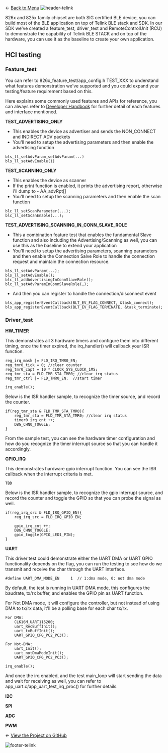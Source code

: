 ← [Back to Menu](https://telinkgithub.github.io/Telink/ "Menu")
![header-telink](https://i.imgur.com/5kRG6CF.jpg)

826x and 825x family chipset are both SIG certified BLE device, you can build most of the BLE application on top of Telink BLE stack and SDK. In our SDK we've created a feature_test, driver_test and RemoteControlUnit (RCU) to demonstrate the capability of Telink BLE STACK and on top of the hardware, you can use it as the baseline to create your own application.

## HCI testing

### Feature_test

You can refer to 826x_feature_test/app_config.h TEST_XXX to understand what features demonstration we've supported and you could expand your testing/feature requirement based on this.

Here explains some commonly used features and APIs for reference, you can always refer to [Developer Handbook](http://wiki.telink-semi.cn/tools_and_sdk/BLE_SDK/826x_SDK/Handbook.zip) for further detail of each features and interface mentioned.

__TEST_ADVERTISING_ONLY__

* This enables the device as advertiser and sends the NON_CONNECT and INDIRECT ADV packets
* You'll need to setup the advertising parameters and then enable the advertising function

```
bls_ll_setAdvParam_setAdvParam(...)
bls_ll_setAdvEnable(1)
```

__TEST_SCANNING_ONLY__

* This enables the device as scanner
* If the print function is enabled, it prints the advertising report, otherwise i'll dump to - AA_advRpt[]
* You'll need to setup the scanning parameters and then enable the scan function

```
blc_ll_setScanParameter(...);
blc_ll_setScanEnable(...);
```

__TEST_ADVERTISING_SCANNING_IN_CONN_SLAVE_ROLE__

* This a combination feature test that enables the fundamental Slave function and also including the Advertising/Scanning as well, you can use this as the baseline to extend your application
* You'll need to setup the advertising parameters, scanning parameters and then enable the Connection Salve Role to handle the connection request and maintain the connection resource.

```
bls_ll_setAdvParam(...);
bls_ll_setAdvEnable();
blc_ll_addAdvertisingInConnSlaveRole();
blc_ll_setAdvParamInConnSlaveRole(…);
```

* And then you can register to handle the connection/disconnect event

```
bls_app_registerEventCallback(BLT_EV_FLAG_CONNECT, &task_connect);
bls_app_registerEventCallback(BLT_EV_FLAG_TERMINATE, &task_terminate);
```


### Driver_test

__HW_TIMER__

This demonstrates all 3 hardware timers and configure them into different timing, once the timer expired, the irq_handler() will callback your ISR function.

```
reg_irq_mask |= FLD_IRQ_TMR0_EN;
reg_tmr0_tick = 0; //clear counter
reg_tmr0_capt = 10 * CLOCK_SYS_CLOCK_1MS;
reg_tmr_sta = FLD_TMR_STA_TMR0; //clear irq status
reg_tmr_ctrl |= FLD_TMR0_EN;  //start timer

irq_enable();
```

Below is the ISR handler sample, to recognize the timer source, and record the counter.

```
if(reg_tmr_sta & FLD_TMR_STA_TMR0){
	reg_tmr_sta = FLD_TMR_STA_TMR0; //clear irq status
	timer0_irq_cnt ++;
	DBG_CHN0_TOGGLE;
}
```

From the sample test, you can see the hardware timer configuration and how do you recognize the timer interrupt source so that you can handle it accordingly.


__GPIO_IRQ__

This demonstrates hardware gpio interrupt function. You can see the ISR callback when the interrupt criteria is met.

```
TBD
```

Below is the ISR handler sample, to recognize the gpio interrupt source, and record the counter and toggle the GPIO so that you can probe the signal as well.

```
if(reg_irq_src & FLD_IRQ_GPIO_EN){
	reg_irq_src = FLD_IRQ_GPIO_EN;

	gpio_irq_cnt ++;
	DBG_CHN0_TOGGLE;
	gpio_toggle(GPIO_LED1_PIN);
}
```


__UART__

This driver test could demonstrate either the UART DMA or UART GPIO functionality depends on the flag, you can run the testing to see how do we transmit and receive the char through the UART interface.

```
#define UART_DMA_MODE_EN     1  // 1:dma mode, 0: not dma mode
```

By default, the test is running in UART DMA mode, this configures the baudrate, tx/rx buffer, and enables the GPIO pin as UART function.

For Not DMA mode, it will configure the controller, but not instead of using DMA to tx/rx data, it'll be a polling base for each char tx/rx.

```
For DMA:
	CLK16M_UART115200;
	uart_RecBuffInit();
	uart_txBuffInit();
	UART_GPIO_CFG_PC2_PC3();

For Not-DMA:
	uart_Init();
	uart_notDmaModeInit();
	UART_GPIO_CFG_PC2_PC3();

irq_enable();
```


And once the irq enabled, and the test main_loop will start sending the data and wait for receiving as well, you can refer to app_uart.c/app_uart_test_irq_proc() for further details.

__I2C__

__SPI__

__ADC__

__PWM__


← [View the Project on GitHub](https://github.com/TelinkGithub/BLE-Generic-Introduction)


![footer-telink](https://telinkgithub.github.io/Assets/General/footer.jpg)
